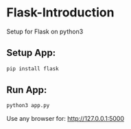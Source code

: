 # Flask-Introduction
Setup for Flask on python3

## Setup App:
```sh
pip install flask 
```

## Run App:
```sh 
python3 app.py 
```

Use any browser for: http://127.0.0.1:5000
